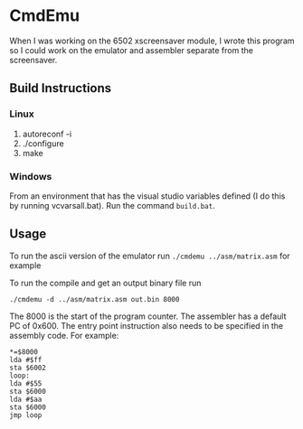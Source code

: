 # CmdEmu

When I was working on the 6502 xscreensaver module, I wrote this program so I
could work on the emulator and assembler separate from the screensaver.

## Build Instructions

### Linux

1. autoreconf -i
2. ./configure
3. make

### Windows

From an environment that has the visual studio variables defined (I do this by
running vcvarsall.bat).  Run the command `build.bat`.

## Usage

To run the ascii version of the emulator run `./cmdemu ../asm/matrix.asm` for example

To run the compile and get an output binary file run 

    ./cmdemu -d ../asm/matrix.asm out.bin 8000

The 8000 is the start of the program counter.  The assembler has a default PC
of 0x600.  The entry point instruction also needs to be specified in the
assembly code. For example:  

    *=$8000
    lda #$ff
    sta $6002
    loop:
    lda #$55
    sta $6000
    lda #$aa
    sta $6000
    jmp loop



